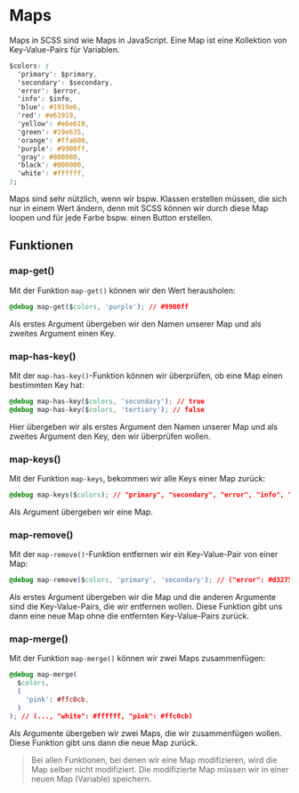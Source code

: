 # Maps

Maps in SCSS sind wie Maps in JavaScript. Eine Map ist eine Kollektion von Key-Value-Pairs für Variablen.

````CSS
$colors: (
  'primary': $primary,
  'secondary': $secondary,
  'error': $error,
  'info': $info,
  'blue': #1919e6,
  'red': #e61919,
  'yellow': #e6e619,
  'green': #19e635,
  'orange': #ffa600,
  'purple': #9900ff,
  'gray': #808080,
  'black': #000000,
  'white': #ffffff,
);
````

Maps sind sehr nützlich, wenn wir bspw. Klassen erstellen müssen, die sich nur in einem Wert ändern, denn mit SCSS können wir durch diese Map loopen und für jede Farbe bspw. einen Button erstellen.

## Funktionen

### map-get()

Mit der Funktion `map-get()` können wir den Wert herausholen:

````CSS
@debug map-get($colors, 'purple'); // #9900ff
````

Als erstes Argument übergeben wir den Namen unserer Map und als zweites Argument einen Key.

### map-has-key()

Mit der `map-has-key()`-Funktion können wir überprüfen, ob eine Map einen bestimmten Key hat:

````CSS
@debug map-has-key($colors, 'secondary'); // true
@debug map-has-key($colors, 'tertiary'); // false
````

Hier übergeben wir als erstes Argument den Namen unserer Map und als zweites Argument den Key, den wir überprüfen wollen.

### map-keys()

Mit der Funktion `map-keys`, bekommen wir alle Keys einer Map zurück:

````CSS
@debug map-keys($colors); // "primary", "secondary", "error", "info", "blue", ...
````

Als Argument übergeben wir eine Map.

### map-remove()

Mit der `map-remove()`-Funktion entfernen wir ein Key-Value-Pair von einer Map:

````CSS
@debug map-remove($colors, 'primary', 'secondary'); // ("error": #d32752, "info": #f6c31c, "blue": #1919e6, ...)
````

Als erstes Argument übergeben wir die Map und die anderen Argumente sind die Key-Value-Pairs, die wir entfernen wollen. Diese Funktion gibt uns dann eine neue Map ohne die entfernten Key-Value-Pairs zurück.

### map-merge()

Mit der Funktion `map-merge()` können wir zwei Maps zusammenfügen:

````CSS
@debug map-merge(
  $colors,
  (
    'pink': #ffc0cb,
  )
); // (..., "white": #ffffff, "pink": #ffc0cb)
````

Als Argumente übergeben wir zwei Maps, die wir zusammenfügen wollen. Diese Funktion gibt uns dann die neue Map zurück.

> Bei allen Funktionen, bei denen wir eine Map modifizieren, wird die Map selber nicht modifiziert. Die modifizierte Map müssen wir in einer neuen Map (Variable) speichern.